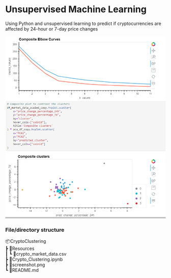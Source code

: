 # Unsupervised Machine Learning

Using Python and unsupervised learning to predict if cryptocurrencies are affected by 24-hour or 7-day price changes   

![Screenshot](screenshot.png)

### File/directory structure
📦CryptoClustering   
 ┣ 📂Resources   
 ┃ ┗ 📜crypto_market_data.csv   
 ┣ 📜Crypto_Clustering.ipynb   
 ┣ 📜screenshot.png    
 ┗ 📜README.md
 
